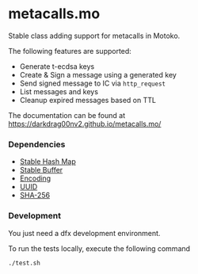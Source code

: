 # metacalls.mo
Stable class adding support for metacalls in Motoko.

The following features are supported:
- Generate t-ecdsa keys
- Create & Sign a message using a generated key
- Send signed message to IC via `http_request`
- List messages and keys
- Cleanup expired messages based on TTL

The documentation can be found at https://darkdrag00nv2.github.io/metacalls.mo/

### Dependencies
- [Stable Hash Map](https://github.com/ZhenyaUsenko/motoko-hash-map)
- [Stable Buffer](https://github.com/canscale/StableBuffer)
- [Encoding](https://github.com/aviate-labs/encoding.mo)
- [UUID](https://github.com/aviate-labs/uuid.mo)
- [SHA-256](https://github.com/enzoh/motoko-sha)

### Development
You just need a dfx development environment.

To run the tests locally, execute the following command

```bash
./test.sh
```
